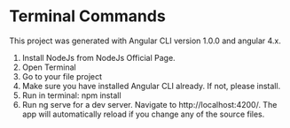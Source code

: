 # Terminal Commands
This project was generated with Angular CLI version 1.0.0 and angular 4.x.

1. Install NodeJs from NodeJs Official Page.
2. Open Terminal
3. Go to your file project
4. Make sure you have installed Angular CLI already. If not, please install.
5. Run in terminal: npm install
6. Run ng serve for a dev server. Navigate to http://localhost:4200/. The app will automatically reload if you change any of the source files.

